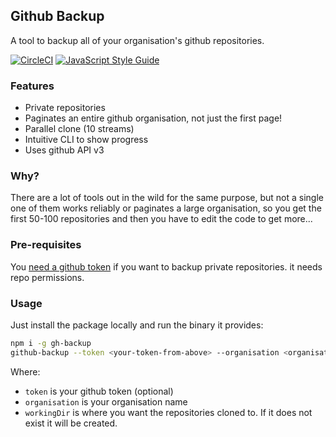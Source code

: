 ## Github Backup

A tool to backup all of your organisation's github repositories.

[![CircleCI](https://circleci.com/gh/antony/github-backup.svg?style=shield)](https://circleci.com/gh/antony/github-backup) [![JavaScript Style Guide](https://img.shields.io/badge/code_style-standard-brightgreen.svg)](https://standardjs.com)

### Features

* Private repositories
* Paginates an entire github organisation, not just the first page!
* Parallel clone (10 streams)
* Intuitive CLI to show progress
* Uses github API v3

### Why?

There are a lot of tools out in the wild for the same purpose, but not a single one of them works reliably or paginates a large organisation, so you get the first 50-100 repositories and then you have to edit the code to get more...

### Pre-requisites

You [need a github token](https://help.github.com/articles/creating-a-personal-access-token-for-the-command-line/) if you want to backup private repositories. it needs repo permissions.

### Usage

Just install the package locally and run the binary it provides:

```bash
npm i -g gh-backup
github-backup --token <your-token-from-above> --organisation <organisation> --workingDir=./some/path
```

Where:

* `token` is your github token (optional)
* `organisation` is your organisation name
* `workingDir` is where you want the repositories cloned to. If it does not exist it will be created.
